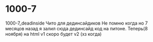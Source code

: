 # 1000-7
1000-7_deadinside
Чито для дединсайдиков
Не помню когда но 7 месяцов назад я залил сюда дединсайд код на питоне. Теперь(8 ноября) на html v1 скоро будет v2 (хз когда)
